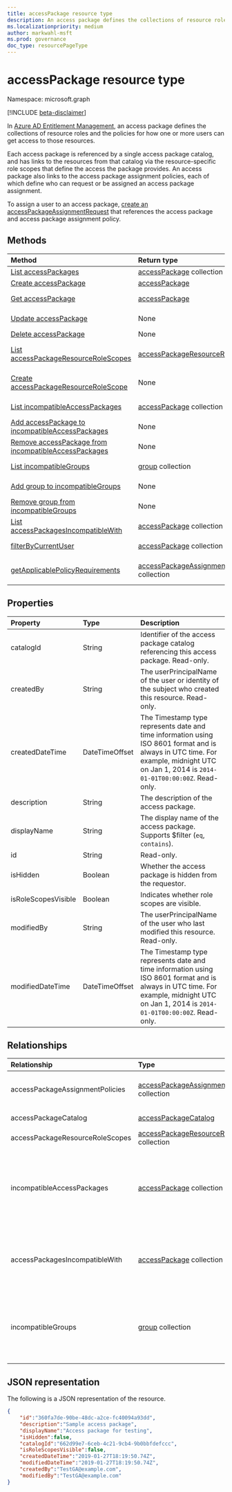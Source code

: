 ```yaml
---
title: accessPackage resource type
description: An access package defines the collections of resource roles and the policies for how one or more users can get access to those resources.
ms.localizationpriority: medium
author: markwahl-msft
ms.prod: governance
doc_type: resourcePageType
---
```


# accessPackage resource type

Namespace: microsoft.graph

[!INCLUDE [beta-disclaimer](../../includes/beta-disclaimer.md)]

In [Azure AD Entitlement Management](entitlementmanagement-overview.md), an access package defines the collections of resource roles and the policies for how one or more users can get access to those resources.  

Each access package is referenced by a single access package catalog, and has links to the resources from that catalog via the resource-specific role scopes that define the access the package provides.  An access package also links to the access package assignment policies, each of which define who can request or be assigned an access package assignment.

To assign a user to an access package, [create an accessPackageAssignmentRequest](../api/entitlementmanagement-post-accesspackageassignmentrequests.md) that references the access package and access package assignment policy.

## Methods

| Method                                                                                                           | Return type                                                                                                         | Description                                                                                         |
| :--------------------------------------------------------------------------------------------------------------- | :------------------------------------------------------------------------------------------------------------------ | :-------------------------------------------------------------------------------------------------- |
| [List accessPackages](../api/entitlementmanagement-list-accesspackages.md)                                       | [accessPackage](accesspackage.md) collection                                                                        | Retrieve a list of **accesspackage** objects.                                                       |
| [Create accessPackage](../api/entitlementmanagement-post-accesspackages.md)                                      | [accessPackage](accesspackage.md)                                                                                   | Create a new **accesspackage** object.                                                              |
| [Get accessPackage](../api/accesspackage-get.md)                                                                 | [accessPackage](accesspackage.md)                                                                                   | Read properties and relationships of an **accesspackage** object.                                   |
| [Update accessPackage](../api/accesspackage-update.md)                                                           | None                                                                                                                | Update the properties of an **accesspackage** object.                                               |
| [Delete accessPackage](../api/accesspackage-delete.md)                                                           | None                                                                                                                | Delete an **accesspackage**.                                                                        |
| [List accessPackageResourceRoleScopes](../api/accesspackage-list-accesspackageresourcerolescopes.md)             | [accessPackageResourceRoleScope](accesspackageresourcerolescope.md) collection                                      | Retrieve a list of **accessPackageResourceRoleScope** objects for this access package.              |
| [Create accessPackageResourceRoleScope](../api/accesspackage-post-accesspackageresourcerolescopes.md)            | None                                                                                                                | Create a new **accessPackageResourceRoleScope** object for this access package.                     |
| [List incompatibleAccessPackages](../api/accesspackage-list-incompatibleaccesspackages.md)                       | [accessPackage](accesspackage.md) collection                                                                        | Retrieve a list of the incompatible **accesspackage** objects for this access package.              |
| [Add accessPackage to incompatibleAccessPackages](../api/accesspackage-post-incompatibleaccesspackage.md)        | None                                                                                                                | Add a link to indicate another **accesspackage** is incompatible with a specified access package.   |
| [Remove accessPackage from incompatibleAccessPackages](../api/accesspackage-delete-incompatibleaccesspackage.md) | None                                                                                                                | Remove a link that indicated an **accesspackage** was incompatible.                                 |
| [List incompatibleGroups](../api/accesspackage-list-incompatiblegroups.md)                                       | [group](group.md) collection                                                                                        | Retrieve a list of the incompatible **group** objects for this access package.                      |
| [Add group to incompatibleGroups](../api/accesspackage-post-incompatiblegroup.md)                                | None                                                                                                                | Add a link to indicate membership of a **group** is incompatible with a specified access package.   |
| [Remove group from incompatibleGroups](../api/accesspackage-delete-incompatiblegroup.md)                         | None                                                                                                                | Remove a link that indicated a **group** membership was incompatible.                               |
| [List accessPackagesIncompatibleWith](../api/accesspackage-list-accesspackagesincompatiblewith.md)               | [accessPackage](accesspackage.md) collection                                                                        | Retrieve a list of the  **accesspackage** objects which list this access package as incompatible.   |
| [filterByCurrentUser](../api/accesspackage-filterbycurrentuser.md)                                               | [accessPackage](../resources/accesspackage.md) collection                                                           | Retrieve the list of **accessPackage** objects filtered on the signed-in user.                      |
| [getApplicablePolicyRequirements](../api/accesspackage-getapplicablepolicyrequirements.md)                       | [accessPackageAssignmentRequestRequirements](../resources/accesspackageassignmentrequestrequirements.md) collection | Retrieve a list of **accessPackageAssignmentRequestRequirement** objects with request requirements. |

## Properties

| Property            | Type           | Description                                                                                                                                                                             |
| :------------------ | :------------- | :-------------------------------------------------------------------------------------------------------------------------------------------------------------------------------------- |
| catalogId           | String         | Identifier of the access package catalog referencing this access package. Read-only.                                                                                                    |
| createdBy           | String         | The userPrincipalName of the user or identity of the subject who created this resource. Read-only.                                                                                      |
| createdDateTime     | DateTimeOffset | The Timestamp type represents date and time information using ISO 8601 format and is always in UTC time. For example, midnight UTC on Jan 1, 2014 is `2014-01-01T00:00:00Z`. Read-only. |
| description         | String         | The description of the access package.                                                                                                                                                  |
| displayName         | String         | The display name of the access package. Supports $filter (`eq`, `contains`).                                                                                                            |
| id                  | String         | Read-only.                                                                                                                                                                              |
| isHidden            | Boolean        | Whether the access package is hidden from the requestor.                                                                                                                                |
| isRoleScopesVisible | Boolean        | Indicates whether role scopes are visible.                                                                                                                                              |
| modifiedBy          | String         | The userPrincipalName of the user who last modified this resource. Read-only.                                                                                                           |
| modifiedDateTime    | DateTimeOffset | The Timestamp type represents date and time information using ISO 8601 format and is always in UTC time. For example, midnight UTC on Jan 1, 2014 is `2014-01-01T00:00:00Z`. Read-only. |

## Relationships

| Relationship                    | Type                                                                           | Description                                                                                  |
| :------------------------------ | :----------------------------------------------------------------------------- | :------------------------------------------------------------------------------------------- |
| accessPackageAssignmentPolicies | [accessPackageAssignmentPolicy](accesspackageassignmentpolicy.md) collection   | Read-only. Nullable. Supports `$expand`.                                                     |
| accessPackageCatalog            | [accessPackageCatalog](accesspackagecatalog.md)                                | Read-only. Nullable.                                                                         |
| accessPackageResourceRoleScopes | [accessPackageResourceRoleScope](accesspackageresourcerolescope.md) collection | Nullable.                                                                                    |
| incompatibleAccessPackages      | [accessPackage](accesspackagecatalog.md) collection                            | The  access packages whose assigned users are ineligible to be assigned this access package. |
| accessPackagesIncompatibleWith  | [accessPackage](accesspackagecatalog.md) collection                            | The access packages that are incompatible with this package. Read-only.                      |
| incompatibleGroups              | [group](group.md) collection                                                   | The groups whose members are ineligible to be assigned this access package.                  |

## JSON representation

The following is a JSON representation of the resource.

<!-- {
  "blockType": "resource",
  "optionalProperties": [

  ],
  "@odata.type": "microsoft.graph.accessPackage",
  "keyProperty": "id"
}-->

```json
{
    "id":"360fa7de-90be-48dc-a2ce-fc40094a93dd",
    "description":"Sample access package",
    "displayName":"Access package for testing",
    "isHidden":false,
    "catalogId":"662d99e7-6ceb-4c21-9cb4-9b0bbfdefccc",
    "isRoleScopesVisible":false,
    "createdDateTime":"2019-01-27T18:19:50.74Z",
    "modifiedDateTime":"2019-01-27T18:19:50.74Z",
    "createdBy":"TestGA@example.com",
    "modifiedBy":"TestGA@example.com"
}
```

<!-- uuid: 16cd6b66-4b1a-43a1-adaf-3a886856ed98
2019-02-04 14:57:30 UTC -->

<!-- {
  "type": "#page.annotation",
  "description": "accessPackage resource",
  "keywords": "",
  "section": "documentation",
  "tocPath": ""
}-->
